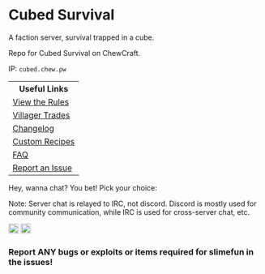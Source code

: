 # Cubed Survival

A faction server, survival trapped in a cube.

Repo for Cubed Survival on ChewCraft.

IP: `cubed.chew.pw`

<table>
<tr>
 <th>Useful Links</th>
   </tr>
   <tr>
     <td><a href="https://chewcraft.github.io/Cubed/rules">View the Rules</a></td>
   </tr>
   <tr>
     <td><a href="https://chewcraft.github.io/Cubed/VillagerTrades">Villager Trades</a></td>
   </tr>
   <tr>
     <td><a href="https://chewcraft.github.io/Cubed/CHANGELOG">Changelog</a></td>
   </tr>
   <tr>
     <td><a href="https://chewcraft.github.io/Cubed/CustomRecipes">Custom Recipes</a></td>
   </tr>
   <tr>
    <td><a href="https://chewcraft.github.io/Cubed/FAQ">FAQ</a></td>
  </tr>
  <tr>
    <td><a href="http://github.com/chewcraft/cubed/issues/new">Report an Issue</a></td>
  </tr>
</table>


Hey, wanna chat? You bet! Pick your choice:

Note: Server chat is relayed to IRC, not discord. Discord is mostly used for community communication, while IRC is used for cross-server chat, etc. 

<a href="https://www.irccloud.com/invite?channel=%23ChewCraft&amp;hostname=irc.spi.gt&amp;port=6697&amp;ssl=1" target="_blank"><img src="https://img.shields.io/badge/IRC-%23ChewCraft-1e72ff.svg?style=flat"  height="20"></a>
<a href="https://discord.gg/J6knSzW" target="_blank"><img src="https://img.shields.io/badge/Discord-ChewCraft%20Cubed%20SMP-6978C8.svg"  height="20"></a>

### Report ANY bugs or exploits or items required for slimefun in the issues!
